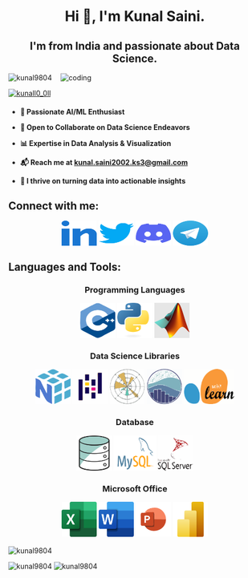 <h1 align="center">Hi 👋, I'm Kunal Saini.</h1>
<h2 align="center">I'm from India and passionate about Data Science.</h2>
<img align="right" alt="coding" width="400" src="https://cdn.dribbble.com/users/10105303/screenshots/20187422/media/2ea8189530edb0a5c181eeb592760da2.gif">
<p align="left"> <img src="https://komarev.com/ghpvc/?username=kunal9804&label=Profile%20views&color=0e75b6&style=flat" alt="kunal9804" /> </p>

<p align="left"> <a href="https://twitter.com/kunall0_0ll" target="blank"><img src="https://img.shields.io/twitter/follow/kunall0_0ll?logo=twitter&style=for-the-badge" alt="kunall0_0ll" /></a> </p>
<h4>
  
- 🚀 Passionate **AI/ML** Enthusiast

- 👥 Open to Collaborate on Data Science Endeavors

- 📊 Expertise in Data Analysis & Visualization

- 📬 Reach me at **kunal.saini2002.ks3@gmail.com**

- 🌟 I thrive on turning data into actionable insights
  
</h4>
<h2 align="left">Connect with me:</h2>
<p align="center">
  <a href="https://linkedin.com/in/https://www.linkedin.com/in/kunalsaini9804/" target="blank">
    <img align="center" src="https://github.com/kunaL9804/Images_and_Stuffs/blob/main/Linkedin.svg" alt="https://www.linkedin.com/in/kunalsaini9804/" height="50" width="70" /></a>
  <a href="https://twitter.com/kunall0_0ll" target="blank">
    <img align="center" src="https://github.com/kunaL9804/Images_and_Stuffs/blob/main/twitter.svg" alt="kunall0_0ll" height="50" width="70" /></a>
  <a href="discordapp.com/users/kgh#3633" target="blank">
    <img align="center" src="https://github.com/kunaL9804/Images_and_Stuffs/blob/main/Discord.svg" alt="Your Discord" height="50" width="70" /></a>
  <a href="https://telegram.me/kunal_052002" target="blank">
    <img align="center" src="https://github.com/kunaL9804/Images_and_Stuffs/blob/main/Telegram_logo.svg" alt="Your Telegram" height="50" width="70" /></a>
</p>

<h2 align="left">Languages and Tools:</h2>

<!-- Block 1 - Programming Languages -->
<div align="center">
  <h3>Programming Languages</h3>
  <img src="https://github.com/kunaL9804/Images_and_Stuffs/blob/main/Language_and_Tools/c%2B%2B.svg" alt="C++" height="70" width="70">
  <img src="https://github.com/kunaL9804/Images_and_Stuffs/blob/main/Language_and_Tools/python.svg" alt="Python" height="70" width="70">
  <img src="https://github.com/kunaL9804/Images_and_Stuffs/blob/main/Language_and_Tools/matlab.svg" alt="Matlab" height="70" width="70">
</div>

<!-- Block 2 - Data Science Libraries -->
<div align="center">
  <h3>Data Science Libraries</h3>
  <img src="https://github.com/kunaL9804/Images_and_Stuffs/blob/main/Language_and_Tools/numpy.svg" alt="NumPy" height="70" width="70">
  <img src="https://github.com/kunaL9804/Images_and_Stuffs/blob/main/Language_and_Tools/pandas.svg" alt="Pandas" height="70" width="70">
  <img src="https://github.com/kunaL9804/Images_and_Stuffs/blob/main/Language_and_Tools/matplotlib.svg" alt="Matplotlib" height="70" width="70">
  <img src="https://github.com/kunaL9804/Images_and_Stuffs/blob/main/Language_and_Tools/seaborn.svg" alt="Seaborn" height="70" width="70">
  <img src="https://github.com/kunaL9804/Images_and_Stuffs/blob/main/Language_and_Tools/sk learn.svg" alt="Scikit-Learn" height="70" width="100">
</div>

<!-- Block 3 - Database -->
<div align="center">
  <h3>Database</h3>
  <img src="https://github.com/kunaL9804/Images_and_Stuffs/blob/main/Language_and_Tools/sql.svg" alt="Database" height="70" width="70">
  <img src="https://github.com/kunaL9804/Images_and_Stuffs/blob/main/Language_and_Tools/mysql.svg" alt="MySQL" height="70" width="85">
  <img src="https://github.com/kunaL9804/Images_and_Stuffs/blob/main/Language_and_Tools/microsoft sql server.svg" alt="SQL Server" height="70" width="70">
</div>

<!-- Block 4 - Microsoft Office -->
<div align="center">
  <h3>Microsoft Office</h3>
  <img src="https://github.com/kunaL9804/Images_and_Stuffs/blob/main/Language_and_Tools/excel.svg" alt="Excel" height="70" width="70">
  <img src="https://github.com/kunaL9804/Images_and_Stuffs/blob/main/Language_and_Tools/word.svg" alt="Word" height="70" width="70">
  <img src="https://github.com/kunaL9804/Images_and_Stuffs/blob/main/Language_and_Tools/powerpoint.svg" alt="PowerPoint" height="70" width="70">
  <img src="https://github.com/kunaL9804/Images_and_Stuffs/blob/main/Language_and_Tools/powerbi.svg" alt="Power BI" height="70" width="70">
</div>

<p><img align="center" src="https://github-readme-stats.vercel.app/api/top-langs?username=kunal9804&show_icons=true&locale=en&layout=compact" alt="kunal9804" /></p>

<p><img align="left" src="https://github-readme-stats.vercel.app/api?username=kunal9804&show_icons=true&locale=en" alt="kunal9804" /></p>

<p>&nbsp;<img align="" src="https://github-readme-streak-stats.herokuapp.com/?user=kunal9804&" alt="kunal9804" /></p>
